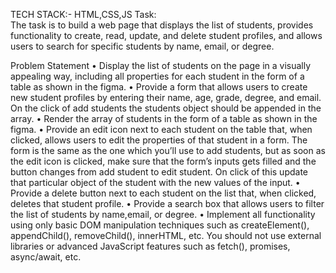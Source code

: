 TECH STACK:- 
        HTML,CSS,JS
Task:        
        The task is to build a web page that displays the list of students, provides functionality to create, read, update, and delete student profiles, and allows users to search for specific students by name, email, or degree.
                
Problem Statement
        •	Display the list of students on the page in a visually appealing way, including all properties for each student in the form of a table as shown in the figma.
        •	Provide a form that allows users to create new student profiles by entering their name, age, grade, degree, and email. On the click of add students the students object should be appended in the array.
        •	Render the array of students in the form of a table as shown in the figma.
        •	Provide an edit icon next to each student on the table that, when clicked, allows users to edit the properties of that student in a form. The form is the same as the one which you’ll use to add students, but as soon as the edit icon is clicked, make sure that the form’s inputs gets filled and the button changes from add student to edit student. On click of this update that particular object of the student with the new values of the input.
        •	Provide a delete button next to each student on the list that, when clicked, deletes that student profile.
        •	Provide a search box that allows users to filter the list of students by name,email, or degree.
        •	Implement all functionality using only basic DOM manipulation techniques such as createElement(), appendChild(), removeChild(), innerHTML, etc. You should not use external libraries or advanced JavaScript features such as fetch(), promises, async/await, etc.

